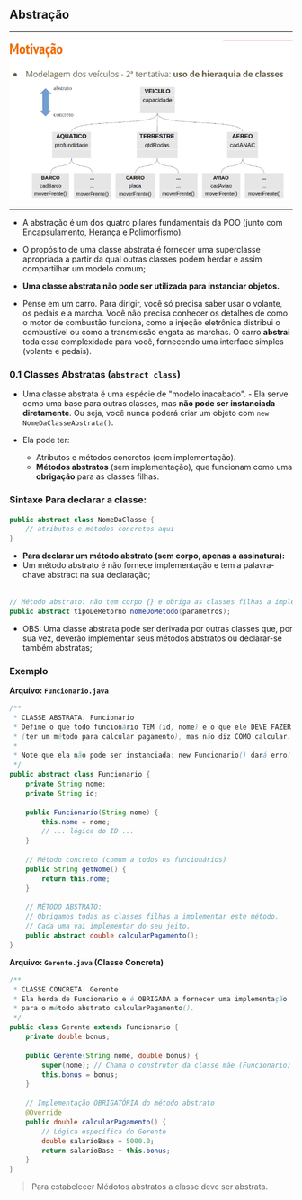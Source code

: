 ## Abstração
---
![image](image.png)

---

- A abstração é um dos quatro pilares fundamentais da POO (junto com Encapsulamento, Herança e Polimorfismo).

- O propósito de uma classe abstrata é fornecer uma superclasse apropriada a partir da qual outras classes podem herdar e assim compartilhar um modelo comum;
- **Uma classe abstrata não pode ser utilizada para instanciar objetos.**


- Pense em um carro. Para dirigir, você só precisa saber usar o volante, os pedais e a marcha. Você não precisa conhecer os detalhes de como o motor de combustão funciona, como a injeção eletrônica distribui o combustível ou como a transmissão engata as marchas. O carro **abstrai** toda essa complexidade para você, fornecendo uma interface simples (volante e pedais).


### 0.1 Classes Abstratas (`abstract class`)

- Uma classe abstrata é uma espécie de "modelo inacabado". - Ela serve como uma base para outras classes, mas **não pode ser instanciada diretamente**. Ou seja, você nunca poderá criar um objeto com `new NomeDaClasseAbstrata()`.

- Ela pode ter:

  * Atributos e métodos concretos (com implementação).
  * **Métodos abstratos** (sem implementação), que funcionam como uma **obrigação** para as classes filhas.

### Sintaxe **Para declarar a classe:**

```java
public abstract class NomeDaClasse {
    // atributos e métodos concretos aqui
}
```

- **Para declarar um método abstrato (sem corpo, apenas a assinatura):**
- Um método abstrato é não fornece implementação e tem a palavra-chave abstract na sua declaração;

```java

// Método abstrato: não tem corpo {} e obriga as classes filhas a implementá-lo.
public abstract tipoDeRetorno nomeDoMetodo(parametros);
```
- OBS: Uma classe abstrata pode ser derivada por outras classes que, por sua vez, deverão implementar seus métodos abstratos ou declarar-se também abstratas;

### Exemplo
**Arquivo: `Funcionario.java`**

```java
/**
 * CLASSE ABSTRATA: Funcionario
 * Define o que todo funcionário TEM (id, nome) e o que ele DEVE FAZER
 * (ter um método para calcular pagamento), mas não diz COMO calcular.
 *
 * Note que ela não pode ser instanciada: new Funcionario() dará erro!
 */
public abstract class Funcionario {
    private String nome;
    private String id;

    public Funcionario(String nome) {
        this.nome = nome;
        // ... lógica do ID ...
    }

    // Método concreto (comum a todos os funcionários)
    public String getNome() {
        return this.nome;
    }

    // MÉTODO ABSTRATO:
    // Obrigamos todas as classes filhas a implementar este método.
    // Cada uma vai implementar do seu jeito.
    public abstract double calcularPagamento();
}
```

**Arquivo: `Gerente.java` (Classe Concreta)**

```java
/**
 * CLASSE CONCRETA: Gerente
 * Ela herda de Funcionario e é OBRIGADA a fornecer uma implementação
 * para o método abstrato calcularPagamento().
 */
public class Gerente extends Funcionario {
    private double bonus;

    public Gerente(String nome, double bonus) {
        super(nome); // Chama o construtor da classe mãe (Funcionario)
        this.bonus = bonus;
    }

    // Implementação OBRIGATÓRIA do método abstrato
    @Override
    public double calcularPagamento() {
        // Lógica específica do Gerente
        double salarioBase = 5000.0;
        return salarioBase + this.bonus;
    }
}
```


> Para estabelecer Médotos abstratos a classe deve ser abstrata. 